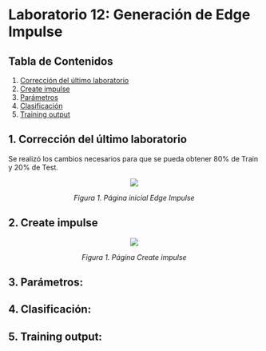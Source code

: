 # Laboratorio 12: Generación de Edge Impulse 

## Tabla de Contenidos

1. [Corrección del último laboratorio](#1-Correccióndelúltimolaboratorio)
2. [Create impulse](#2-Createimpulse)
3. [Parámetros](#3-Parámetros)
4. [Clasificación](#4-Clasificación)
5. [Training output](#4-Trainingoutput)


## 1. Corrección del último laboratorio

Se realizó los cambios necesarios para que se pueda obtener 80% de Train y 20% de Test.
<div align="center">
    <img src="[Imagen/intro.png](https://github.com/Peeta18/ISB_Grupo3/blob/main/ISB/Laboratorios/Lab12_Generacion_Impulso_Edge_Impulse%20/Imagen/dise%C3%B1odeimpulso.png?raw=true)"><p>

  *Figura 1. Página inicial Edge Impulse*
  </p>
</div>

## 2. Create impulse
<div align="center">
    <img src="Imagen/diseñodeimpulso.png"><p>

  *Figura 1. Página Create impulse*
  </p>
</div>

## 3. Parámetros:


## 4. Clasificación:



## 5. Training output:
